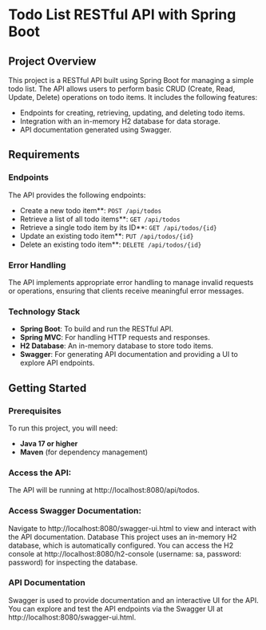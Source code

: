 # Todo List RESTful API with Spring Boot

## Project Overview

This project is a RESTful API built using Spring Boot for managing a simple todo list. The API allows users to perform basic CRUD (Create, Read, Update, Delete) operations on todo items. It includes the following features:

- Endpoints for creating, retrieving, updating, and deleting todo items.
- Integration with an in-memory H2 database for data storage.
- API documentation generated using Swagger.

## Requirements

### Endpoints

The API provides the following endpoints:

- Create a new todo item**: `POST /api/todos`
- Retrieve a list of all todo items**: `GET /api/todos`
- Retrieve a single todo item by its ID**: `GET /api/todos/{id}`
- Update an existing todo item**: `PUT /api/todos/{id}`
- Delete an existing todo item**: `DELETE /api/todos/{id}`

### Error Handling

The API implements appropriate error handling to manage invalid requests or operations, ensuring that clients receive meaningful error messages.

### Technology Stack

- **Spring Boot**: To build and run the RESTful API.
- **Spring MVC**: For handling HTTP requests and responses.
- **H2 Database**: An in-memory database to store todo items.
- **Swagger**: For generating API documentation and providing a UI to explore API endpoints.

## Getting Started

### Prerequisites

To run this project, you will need:

- **Java 17 or higher**
- **Maven** (for dependency management)

### Access the API:
The API will be running at http://localhost:8080/api/todos.

### Access Swagger Documentation:
Navigate to http://localhost:8080/swagger-ui.html to view and interact with the API documentation.
Database
This project uses an in-memory H2 database, which is automatically configured. You can access the H2 console at http://localhost:8080/h2-console (username: sa, password: password) for inspecting the database.

### API Documentation
Swagger is used to provide documentation and an interactive UI for the API. You can explore and test the API endpoints via the Swagger UI at http://localhost:8080/swagger-ui.html.

  
